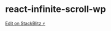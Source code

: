 # react-infinite-scroll-wp

[Edit on StackBlitz ⚡️](https://stackblitz.com/edit/react-infinite-scroll-wp)